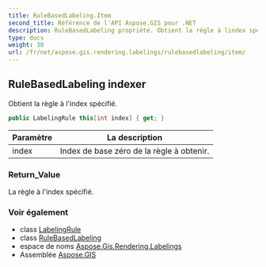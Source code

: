 ```yaml
---
title: RuleBasedLabeling.Item
second_title: Référence de l'API Aspose.GIS pour .NET
description: RuleBasedLabeling propriété. Obtient la règle à lindex spécifié.
type: docs
weight: 30
url: /fr/net/aspose.gis.rendering.labelings/rulebasedlabeling/item/
---
```

## RuleBasedLabeling indexer

Obtient la règle à l'index spécifié.

```csharp
public LabelingRule this[int index] { get; }
```

| Paramètre | La description |
| --- | --- |
| index | Index de base zéro de la règle à obtenir. |

### Return_Value

La règle à l'index spécifié.

### Voir également

* class [LabelingRule](../../labelingrule/)
* class [RuleBasedLabeling](../)
* espace de noms [Aspose.Gis.Rendering.Labelings](../../rulebasedlabeling/)
* Assemblée [Aspose.GIS](../../../)


